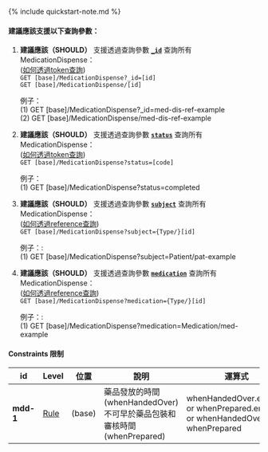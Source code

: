 {% include quickstart-note.md %}

#### 建議應該支援以下查詢參數：

1. **建議應該（SHOULD）** 支援透過查詢參數 **[`_id`](SearchParameter-MedicationDispense-id.html)** 查詢所有MedicationDispense：  
    ([如何透過token查詢](http://hl7.org/fhir/R4/search.html#token))  
    `GET [base]/MedicationDispense?_id=[id]`  
    `GET [base]/MedicationDispense/[id]`

    例子：  
      (1) GET [base]/MedicationDispense?_id=med-dis-ref-example  
      (2) GET [base]/MedicationDispense/med-dis-ref-example

2. **建議應該（SHOULD）** 支援透過查詢參數 **[`status`](SearchParameter-MedicationDispense-status.html)** 查詢所有MedicationDispense：  
    ([如何透過token查詢](http://hl7.org/fhir/R4/search.html#token))  
    `GET [base]/MedicationDispense?status=[code]`

    例子：  
      (1) GET [base]/MedicationDispense?status=completed

3. **建議應該（SHOULD）** 支援透過查詢參數 **[`subject`](SearchParameter-MedicationDispense-subject.html)** 查詢所有MedicationDispense：  
    ([如何透過reference查詢](http://hl7.org/fhir/R4/search.html#reference))  
    `GET [base]/MedicationDispense?subject={Type/}[id]`

    例子：:  
      (1) GET [base]/MedicationDispense?subject=Patient/pat-example

4. **建議應該（SHOULD）** 支援透過查詢參數 **[`medication`](SearchParameter-MedicationDispense-medication.html)** 查詢所有MedicationDispense：  
    ([如何透過reference查詢](http://hl7.org/fhir/R4/search.html#reference))  
    `GET [base]/MedicationDispense?medication={Type/}[id]`

    例子：:  
      (1) GET [base]/MedicationDispense?medication=Medication/med-example

#### Constraints 限制
<table class="grid rwd-table">
  <thead>
    <tr>
    <th style="width: 60px;">id</th>
    <th>Level</th>
    <th>位置</th>
    <th style="width: 300px;">說明</th>
    <th>運算式</th>
    </tr>
    </thead>
    <tbody>
    <tr>
    <td><strong>mdd-1</strong></td>
    <td><a href="https://hl7.org/fhir/R4/conformance-rules.html#rule">Rule</a></td>
    <td>(base)</td>
    <td>藥品發放的時間 (whenHandedOver) 不可早於藥品包裝和審核時間 (whenPrepared)</td>
    <td>whenHandedOver.empty() or whenPrepared.empty() or whenHandedOver &gt;= whenPrepared</td>
    </tr>
  </tbody>
</table>

